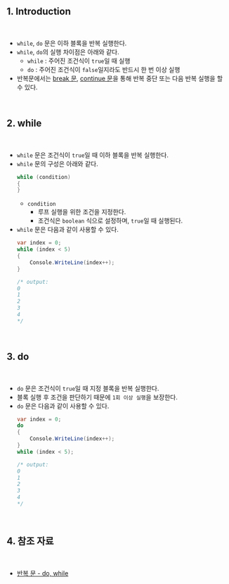 ## 1. Introduction

<br>

- `while`, `do` 문은 이하 블록을 반복 실행한다.
- `while`, `do`의 실행 차이점은 아래와 같다.
    - `while` : 주어진 조건식이 `true`일 때 실행
    - `do` : 주어진 조건식이 `false`일지라도 반드시 한 번 이상 실행
- 반복문에서는 [break 문](https://learn.microsoft.com/ko-kr/dotnet/csharp/language-reference/statements/jump-statements#the-break-statement), [continue 문](https://learn.microsoft.com/ko-kr/dotnet/csharp/language-reference/statements/jump-statements#the-continue-statement)을 통해 반복 중단 또는 다음 반복 실행을 할 수 있다.

<br>

## 2. while

<br>

- `while` 문은 조건식이 `true`일 때 이하 블록을 반복 실행한다.
- `while` 문의 구성은 아래와 같다.
    ```cs
    while (condition)
    {
    }
    ```
    - `condition`
        - 루프 실행을 위한 조건을 지정한다.
        - 조건식은 `boolean` 식으로 설정하며, `true`일 때 실행된다.
- `while` 문은 다음과 같이 사용할 수 있다.
    ```cs
    var index = 0;
    while (index < 5)
    {
        Console.WriteLine(index++);
    }

    /* output:
    0
    1
    2
    3
    4
    */
    ```

<br>

## 3. do

<br>

- `do` 문은 조건식이 `true`일 때 지정 블록을 반복 실행한다.
- 블록 실행 후 조건을 판단하기 때문에 `1회 이상 실행`을 보장한다.
- `do` 문은 다음과 같이 사용할 수 있다.
    ```cs
    var index = 0;
    do
    {
        Console.WriteLine(index++);
    }
    while (index < 5);

    /* output:
    0
    1
    2
    3
    4
    */
    ```

<br>

## 4. 참조 자료

<br>

- [반복 문 - do, while](https://learn.microsoft.com/ko-kr/dotnet/csharp/language-reference/statements/iteration-statements)